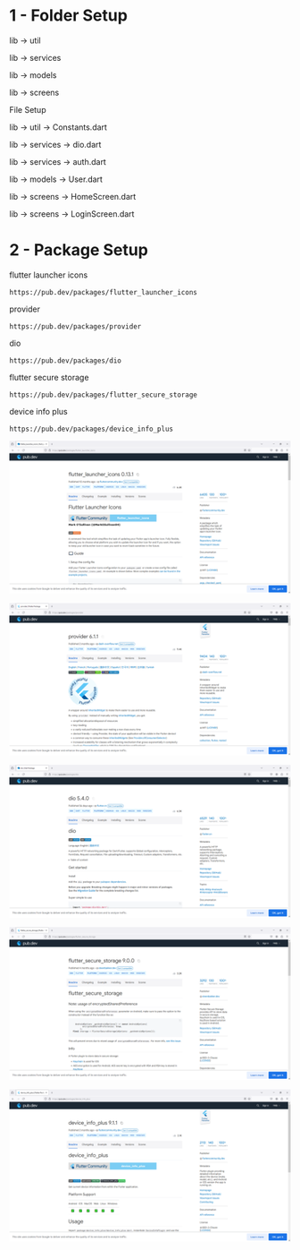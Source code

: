 # 1 - Folder Setup

lib -> util

lib -> services

lib -> models

lib -> screens


File Setup

lib -> util -> Constants.dart

lib -> services -> dio.dart

lib -> services -> auth.dart

lib -> models -> User.dart

lib -> screens -> HomeScreen.dart

lib -> screens -> LoginScreen.dart

# 2 - Package Setup

flutter launcher icons

```
https://pub.dev/packages/flutter_launcher_icons
```

provider

```
https://pub.dev/packages/provider
```

dio

```
https://pub.dev/packages/dio
```

flutter secure storage

```
https://pub.dev/packages/flutter_secure_storage
```

device info plus

```
https://pub.dev/packages/device_info_plus
```

![Image](3.PNG)

![Image](4.PNG)

![Image](5.PNG)

![Image](6.PNG)

![Image](7.PNG)